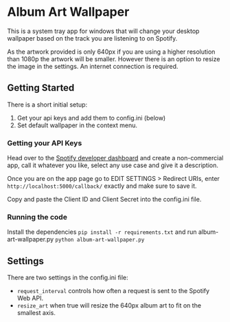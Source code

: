 # Album Art Wallpaper

This is a system tray app for windows that will change your desktop wallpaper based on the track you are listening to on Spotify.


As the artwork provided is only 640px if you are using a higher resolution than 1080p the artwork will be smaller. However there is an option to resize the image in the settings.
An internet connection is required.

## Getting Started
There is a short initial setup:

1. Get your api keys and add them to config.ini (below)
2. Set default wallpaper in the context menu.

### Getting your API Keys
Head over to the [Spotify developer dashboard](https://www.google.com) and create a non-commercial app, call it whatever you like, select any use case and give it a description.

Once you are on the app page go to EDIT SETTINGS > Redirect URIs, enter ``` http://localhost:5000/callback/ ``` exactly and make sure to save it.

Copy and paste the Client ID and Client Secret into the config.ini file.

### Running the code
Install the dependencies ```pip install -r requirements.txt``` and run album-art-wallpaper.py ```python album-art-wallpaper.py```

## Settings
There are two settings in the config.ini file:

- ```request_interval``` controls how often a request is sent to the Spotify Web API.
- ```resize_art``` when true will resize the 640px album art to fit on the smallest axis.